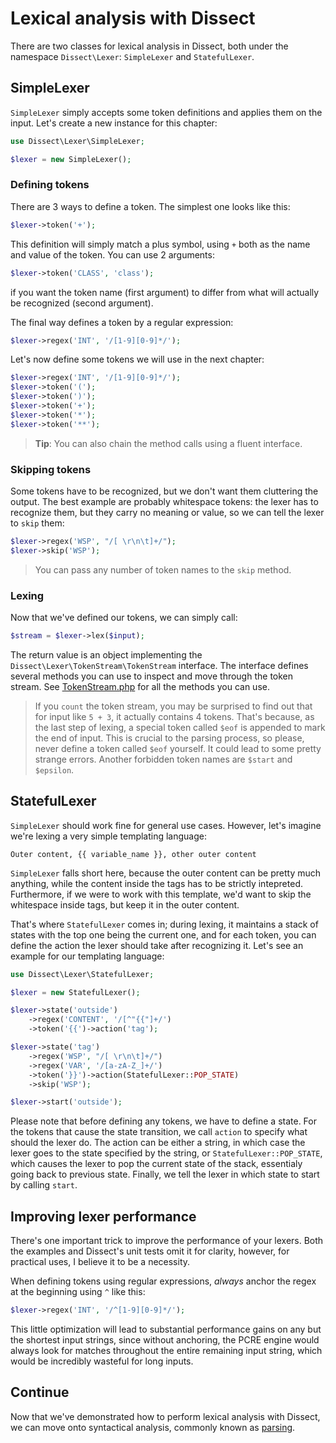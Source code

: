 Lexical analysis with Dissect
=============================

There are two classes for lexical analysis in Dissect, both under the
namespace `Dissect\Lexer`: `SimpleLexer` and `StatefulLexer`.

SimpleLexer
-----------

`SimpleLexer` simply accepts some token definitions and applies them on
the input. Let's create a new instance for this chapter:

```php
use Dissect\Lexer\SimpleLexer;

$lexer = new SimpleLexer();
```

### Defining tokens

There are 3 ways to define a token. The simplest one looks like this:

```php
$lexer->token('+');
```

This definition will simply match a plus symbol, using `+` both as the
name and value of the token. You can use 2 arguments:

```php
$lexer->token('CLASS', 'class');
```

if you want the token name (first argument) to differ from what will actually be
recognized (second argument).

The final way defines a token by a regular expression:

```php
$lexer->regex('INT', '/[1-9][0-9]*/');
```

Let's now define some tokens we will use in the next chapter:

```php
$lexer->regex('INT', '/[1-9][0-9]*/');
$lexer->token('(');
$lexer->token(')');
$lexer->token('+');
$lexer->token('*');
$lexer->token('**');
```

> **Tip**: You can also chain the method calls using a fluent interface.

### Skipping tokens

Some tokens have to be recognized, but we don't want them cluttering the
output. The best example are probably whitespace tokens: the lexer has
to recognize them, but they carry no meaning or value, so we can tell
the lexer to `skip` them:

```php
$lexer->regex('WSP', "/[ \r\n\t]+/");
$lexer->skip('WSP');
```

> You can pass any number of token names to the `skip` method.

### Lexing

Now that we've defined our tokens, we can simply call:

```php
$stream = $lexer->lex($input);
```

The return value is an object implementing the
`Dissect\Lexer\TokenStream\TokenStream` interface. The interface defines
several methods you can use to inspect and move through the token
stream. See [TokenStream.php][tokenstream] for all the methods you can
use.

> If you `count` the token stream, you may be surprised to find out that
> for input like `5 + 3`, it actually contains 4 tokens. That's because,
> as the last step of lexing, a special token called `$eof` is appended
> to mark the end of input. This is crucial to the parsing process, so
> please, never define a token called `$eof` yourself. It could lead to
> some pretty strange errors. Another forbidden token names are `$start`
> and `$epsilon`.

StatefulLexer
-------------

`SimpleLexer` should work fine for general use cases. However, let's
imagine we're lexing a very simple templating language:

    Outer content, {{ variable_name }}, other outer content

`SimpleLexer` falls short here, because the outer content can be pretty
much anything, while the content inside the tags has to be strictly
intepreted. Furthermore, if we were to work with this template, we'd
want to skip the whitespace inside tags, but keep it in the outer
content.

That's where `StatefulLexer` comes in; during lexing, it maintains a
stack of states with the top one being the current one, and for each
token, you can define the action the lexer should take after recognizing
it. Let's see an example for our templating language:

```php
use Dissect\Lexer\StatefulLexer;

$lexer = new StatefulLexer();

$lexer->state('outside')
    ->regex('CONTENT', '/[^"{{"]+/')
    ->token('{{')->action('tag');

$lexer->state('tag')
    ->regex('WSP', "/[ \r\n\t]+/")
    ->regex('VAR', '/[a-zA-Z_]+/')
    ->token('}}')->action(StatefulLexer::POP_STATE)
    ->skip('WSP');

$lexer->start('outside');
```

Please note that before defining any tokens, we have to define a state.
For the tokens that cause the state transition, we call `action` to
specify what should the lexer do. The action can be either a string, in
which case the lexer goes to the state specified by the string, or
`StatefulLexer::POP_STATE`, which causes the lexer to pop the current
state of the stack, essentialy going back to previous state.
Finally, we tell the lexer in which state to start by calling `start`.

Improving lexer performance
---------------------------

There's one important trick to improve the performance of your lexers.
Both the examples and Dissect's unit tests omit it for clarity, however,
for practical uses, I believe it to be a necessity.

When defining tokens using regular expressions, *always* anchor the
regex at the beginning using `^` like this:

```php
$lexer->regex('INT', '/^[1-9][0-9]*/');
```

This little optimization will lead to substantial performance gains on
any but the shortest input strings, since without anchoring, the PCRE
engine would always look for matches throughout the entire remaining
input string, which would be incredibly wasteful for long inputs.

Continue
--------

Now that we've demonstrated how to perform lexical analysis with
Dissect, we can move onto syntactical analysis, commonly known as
[parsing][parsing].

[tokenstream]: https://github.com/jakubledl/dissect/blob/master/src/Dissect/Lexer/TokenStream/TokenStream.php
[parsing]: parsing.md
